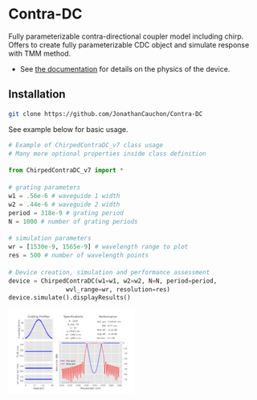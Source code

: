 # Contra-DC

Fully parameterizable contra-directional coupler model including chirp.
Offers to create fully parameterizable CDC object and simulate response with TMM method. 

- See [the documentation](https://github.com/JonathanCauchon/Contra-DC/tree/master/Documentation) for details on the physics of the device.


## Installation
```sh
git clone https://github.com/JonathanCauchon/Contra-DC
```

See example below for basic usage.

```python
# Example of ChirpedContraDC_v7 class usage
# Many more optional properties inside class definition

from ChirpedContraDC_v7 import *

# grating parameters
w1 = .56e-6 # waveguide 1 width
w2 = .44e-6 # waveguide 2 width
period = 318e-9 # grating period
N = 1000 # number of grating periods

# simulation parameters
wr = [1530e-9, 1565e-9] # wavelength range to plot
res = 500 # number of wavelength points

# Device creation, simulation and performance assessment
device = ChirpedContraDC(w1=w1, w2=w2, N=N, period=period,
				wvl_range=wr, resolution=res)
device.simulate().displayResults()
```


<img src="figures/Example_spectrum.png" style="width: 50%">
